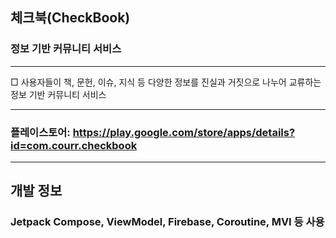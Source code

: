 ## 체크북(CheckBook)
### 정보 기반 커뮤니티 서비스
***
□ 사용자들이 책, 문헌, 이슈, 지식 등 다양한 정보를 진실과 거짓으로 나누어 교류하는 정보 기반 커뮤니티 서비스
***
### 플레이스토어: https://play.google.com/store/apps/details?id=com.courr.checkbook
***
## 개발 정보
### Jetpack Compose, ViewModel, Firebase, Coroutine, MVI 등 사용


